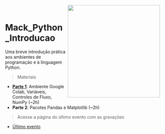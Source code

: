 <img src="http://meusite.mackenzie.br/rogerio/mackenzie_logo/UPM.2_horizontal_vermelho.jpg" width=300, align="right"> 

<br>



# Mack_Python_Introducao
Uma breve introdução prática aos ambientes de programação e à linguagem Python.

> Materiais

* [**Parte 1**](https://colab.research.google.com/github/Rogerio-mack/Mack_Python_Introducao/blob/main/Python_1.ipynb): Ambiente Google Colab, Variáveis, Controles de Fluxo, NumPy (~2h)
* **Parte 2**: Pacotes Pandas e Matplotlib (~2h)

> Acesse a página do último evento com as gravações

* [Último evento](https://github.com/Rogerio-mack/Mack_Python_Introducao/blob/main/s2022Jan.md)

